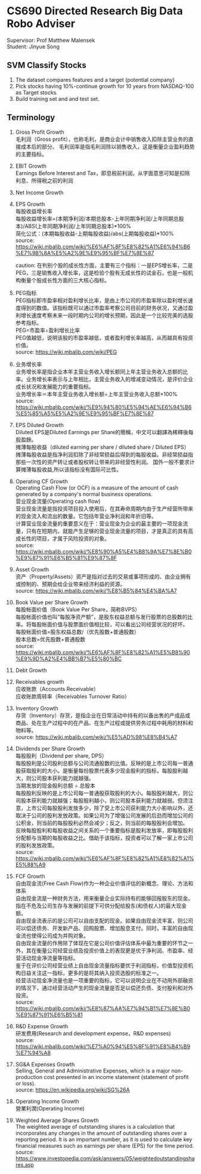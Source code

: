 # CS690 Directed Research Big Data Robo Adviser
Supervisor: Prof Matthew Malensek\
Student: Jinyue Song

## SVM Classify Stocks
1. The dataset compares features and a target (potential company)
2. Pick stocks having 10%-continue growth for 10 years from NASDAQ-100 as Target stocks.
3. Build training set and and test set.

## Terminology
1. Gross Profit Growth\
    毛利润（Gross profit），也称毛利，是商业会计中销售收入扣除主营业务的直接成本后的部分。 毛利润率是指毛利润除以销售收入，这是衡量企业盈利趋势的主要指标。

2. EBIT Growth\
    Earnings Before Interest and Tax，即息税前利润，从字面意思可知是扣除利息、所得税之前的利润

3. Net Income Growth

4. EPS Growth\
    每股收益增长率\
    每股收益增长率=(本期净利润/本期总股本-上年同期净利润/上年同期总股本)/ABS(上年同期净利润/上年同期总股本)*100%\
    简化公式：(本期每股收益-上期每股收益)/abs(上期每股收益)*100%\
    source: https://wiki.mbalib.com/wiki/%E6%AF%8F%E8%82%A1%E6%94%B6%E7%9B%8A%E5%A2%9E%E9%95%BF%E7%8E%87

    caution: 在判别个股的成长性方面，主要有三个指标：一是EPS增长率，二是PEG，三是销售收入增长率，这是检验个股有无成长性的试金石，也是一般机构衡量个股成长性方面的三大核心指标。

5. PEG指标\
    PEG指标即市盈率相对盈利增长比率，是由上市公司的市盈率除以盈利增长速度得到的数值。该指标既可以通过市盈率考察公司目前的财务状况，又通过盈利增长速度考察未来一段时期内公司的增长预期，因此是一个比较完美的选股参考指标。\
    PEG=市盈率÷盈利增长比率\
    PEG值越低，说明该股的市盈率越低，或者盈利增长率越高，从而越具有投资价值。\
    source: https://wiki.mbalib.com/wiki/PEG

6. 业务增长率\
    业务增长率是指企业本年主营业务收入增长额同上年主营业务收入总额的比率。业务增长率表示与上年相比，主营业务收入的增减变动情况，是评价企业成长状况和发展能力的重要指标。\
    业务增长率＝本年主营业务收入增长额÷上年主营业务收入总额×100%\
    source: https://wiki.mbalib.com/wiki/%E9%94%80%E5%94%AE%E6%94%B6%E5%85%A5%E5%A2%9E%E9%95%BF%E7%8E%87

7. EPS Diluted Growth\
    Diluted EPS是Diluted Earnings per Share的簡稱，中文可以翻譯為稀釋後每股盈餘。\
    摊薄每股收益（diluted earning per share / diluted share / Diluted EPS）\
    摊薄每股收益是指净利润扣除了非经常损益后得到的每股收益。非经常损益指那些一次性的资产转让或者股权转让带来的非经营性利润。
    国外一般不要求计算摊薄每股收益,所以该指标没有国际可比性。

8. Operating CF Growth\
    Operating Cash Flow (or OCF) is a measure of the amount of cash generated by a company's normal business operations.\
    营业现金流量(Operating cash flow)\
    营业现金流量是指投资项目投入使用后，在其寿命周期内由于生产经营所带来的现金流入和流出的数量。它包括年营业净利润和年折旧等。\
    计算营业现金流量的重要意义在于：营业现金为企业的最主要的一项现金流量，只有在短期内，就能产生足够的营业现金流量的项目，才是真正的具有高成长性的项目，才属于风险投资的对象。\
    source: https://wiki.mbalib.com/wiki/%E8%90%A5%E4%B8%9A%E7%8E%B0%E9%87%91%E6%B5%81%E9%87%8F

9. Asset Growth\
    资产（Property/Assets）资产是指对过去的交易或事项形成的、由企业拥有或控制的、预期会给企业带来经济利益的资源。\
    source: https://wiki.mbalib.com/wiki/%E8%B5%84%E4%BA%A7

10. Book Value per Share Growth\
    每股帐面价值（Book Value Per Share，简称BVPS）\
    每股帐面价值也叫“每股净资产额”，是股东权益总额与发行股票的总股数的比率。将每股帐面价值与股票面价值相比较，可以看出公司经营状况的好坏。\
    每股帐面价值=股东权益总数/（优先股数+普通股数）\
    股本总数=优先股数+普通股数\
    source: https://wiki.mbalib.com/wiki/%E6%AF%8F%E8%82%A1%E5%B8%90%E9%9D%A2%E4%BB%B7%E5%80%BC

11. Debt Growth

12. Receivables growth\
    应收账款（Accounts Receivable）\
    应收账款周转率（Receivables Turnover Ratio）

13. Inventory Growth\
    存货（Inventory）存货，是指企业在日常活动中持有的以备出售的产成品或商品、处在生产过程中的在产品、在生产过程或提供劳务过程中耗用的材料和物料等。\
    source: https://wiki.mbalib.com/wiki/%E5%AD%98%E8%B4%A7

14. Dividends per Share Growth\
    每股股利（Dividend per share, DPS）\
    每股股利是公司股利总额与公司流通股数的比值。反映的是上市公司每一普通股获取股利的大小。是衡量每份股票代表多少现金股利的指标，每股股利越大，则公司股本获利能力就越强。\
    当期发放的现金股利总额 ÷ 总股本\
    每股股利反映的是上市公司每一普通股获取股利的大小。每股股利越大，则公司股本获利能力就越强；每股股利越小，则公司股本获利能力就越弱。但须注意，上市公司每股股利发放多少，除了受上市公司获利能力大小影响以外，还取决于公司的股利发放政策。如果公司为了增强公司发展的后劲而增加公司的公积金，则当前的每股股利必然会减少；反之，则当前的每股股利会增加。\
    反映每股股利和每股收益之间关系的一个重要指标是股利发放率，即每股股利分配额与当期的每股收益之比。借助于该指标，投资者可以了解一家上市公司的股利发放政策。\
    source: https://wiki.mbalib.com/wiki/%E6%AF%8F%E8%82%A1%E8%82%A1%E5%88%A9

15. FCF Growth\
    自由现金流(Free Cash Flow)作为一种企业价值评估的新概念、理论、方法和体系\
    自由现金流是一种财务方法，用来衡量企业实际持有的能够回报股东的现金。指在不危及公司生存与发展的前提下可供分配给股东(和债权人)的最大现金额。\
    自由现金流表示的是公司可以自由支配的现金。如果自由现金流丰富，则公司可以偿还债务、开发新产品、回购股票、增加股息支付。同时，丰富的自由现金流也使得公司成为并购对象。\
    自由现金流量的作用除了体现在它是公司价值评估体系中最为重要的环节之一外，其在衡量公司经营业绩及投资价值上的表现更是优于净利润、市盈率、经营活动现金净流量等指标。\
    鉴于在评价公司经营业绩上自由现金流量指标要优于利润指标，价值型投资机构日益关注这一指标，更多的是将其纳入投资选股的标准之一。\
    经营活动现金净流量也是一项重要的指标，它可以说明企业在不动用外部融资的情况下，通过经营活动产生的现金流量是否足以偿还负债、支付股利和对外投资。\
    source: https://wiki.mbalib.com/wiki/%E8%87%AA%E7%94%B1%E7%8E%B0%E9%87%91%E6%B5%81

16. R&D Expense Growth\
    研发费用(Research and development expense，R&D expenses)\
    source: https://wiki.mbalib.com/wiki/%E7%A0%94%E5%8F%91%E8%B4%B9%E7%94%A8

17. SG&A Expenses Growth\
    Selling, General and Administrative Expenses, which is a major non-production cost presented in an income statement (statement of profit or loss).\
    source: https://en.wikipedia.org/wiki/SG%26A

18. Operating Income Growth\
    營業利潤(Operating Income)

19. Weighted Average Shares Growth\
    The weighted average of outstanding shares is a calculation that incorporates any changes in the amount of outstanding shares over a reporting period. It is an important number, as it is used to calculate key financial measures such as earnings per share (EPS) for the time period.\
    source: https://www.investopedia.com/ask/answers/05/weightedoutstandingshares.asp
    